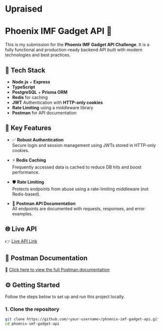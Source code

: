 # Upraised 
# Phoenix IMF Gadget API 🚀

This is my submission for the **Phoenix IMF Gadget API Challenge**. It is a fully functional and production-ready backend API built with modern technologies and best practices.

## 🔧 Tech Stack

- **Node.js** + **Express**
- **TypeScript**
- **PostgreSQL** + **Prisma ORM**
- **Redis** for caching
- **JWT** Authentication with **HTTP-only cookies**
- **Rate Limiting** using a middleware library
- **Postman** for API documentation

## 🔐 Key Features

- ✅ **Robust Authentication**  
  Secure login and session management using JWTs stored in HTTP-only cookies.

- ⚡ **Redis Caching**  
  Frequently accessed data is cached to reduce DB hits and boost performance.

- 🛡️ **Rate Limiting**  
  Protects endpoints from abuse using a rate-limiting middleware (not Redis-based).

- 📑 **Postman API Documentation**  
  All endpoints are documented with requests, responses, and error examples.

## 🌐 Live API

👉 [Live API Link]((https://upraised-production.up.railway.app))  

## 📮 Postman Documentation

🧾 [Click here to view the full Postman documentation]((https://documenter.getpostman.com/view/28016254/2sB2cUAhiM))  


## ⚙️ Getting Started

Follow the steps below to set up and run this project locally.

### 1. Clone the repository

```bash
git clone https://github.com/<your-username>/phoenix-imf-gadget-api.git
cd phoenix-imf-gadget-api
